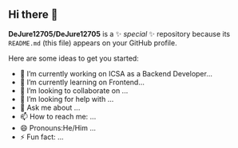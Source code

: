 ## Hi there 👋


**DeJure12705/DeJure12705** is a ✨ _special_ ✨ repository because its `README.md` (this file) appears on your GitHub profile.

Here are some ideas to get you started:

- 🔭 I’m currently working on ICSA as a Backend Developer...
- 🌱 I’m currently learning on Frontend...
- 👯 I’m looking to collaborate on ...
- 🤔 I’m looking for help with ...
- 💬 Ask me about ...
- 📫 How to reach me: ...
- 😄 Pronouns:He/Him ...
- ⚡ Fun fact: ...

